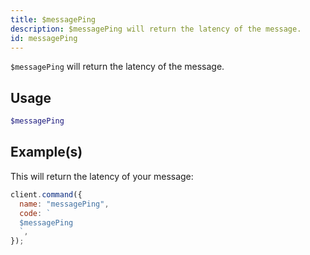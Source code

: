 ```yaml
---
title: $messagePing
description: $messagePing will return the latency of the message.
id: messagePing
---
```


`$messagePing` will return the latency of the message.

## Usage

```php
$messagePing
```

## Example(s)

This will return the latency of your message:

```javascript
client.command({
  name: "messagePing",
  code: `
  $messagePing
  `,
});
```
